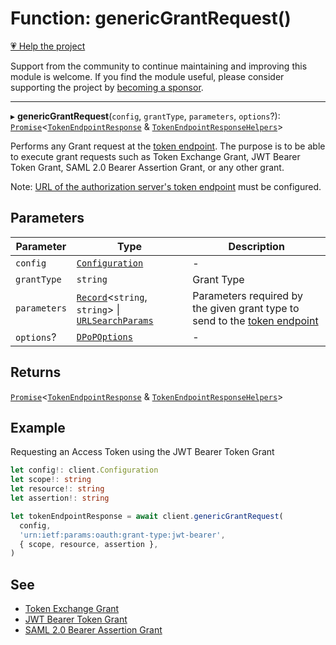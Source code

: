 # Function: genericGrantRequest()

[💗 Help the project](https://github.com/sponsors/panva)

Support from the community to continue maintaining and improving this module is welcome. If you find the module useful, please consider supporting the project by [becoming a sponsor](https://github.com/sponsors/panva).

***

▸ **genericGrantRequest**(`config`, `grantType`, `parameters`, `options`?): [`Promise`](https://developer.mozilla.org/docs/Web/JavaScript/Reference/Global_Objects/Promise)\<[`TokenEndpointResponse`](../interfaces/TokenEndpointResponse.md) & [`TokenEndpointResponseHelpers`](../interfaces/TokenEndpointResponseHelpers.md)\>

Performs any Grant request at the
[token endpoint](../interfaces/ServerMetadata.md#token_endpoint). The purpose is to be
able to execute grant requests such as Token Exchange Grant, JWT Bearer Token
Grant, SAML 2.0 Bearer Assertion Grant, or any other grant.

Note:
[URL of the authorization server's token endpoint](../interfaces/ServerMetadata.md#token_endpoint)
must be configured.

## Parameters

| Parameter | Type | Description |
| ------ | ------ | ------ |
| `config` | [`Configuration`](../classes/Configuration.md) | - |
| `grantType` | `string` | Grant Type |
| `parameters` | [`Record`](https://www.typescriptlang.org/docs/handbook/utility-types.html#recordkeys-type)\<`string`, `string`\> \| [`URLSearchParams`](https://developer.mozilla.org/docs/Web/API/URLSearchParams) | Parameters required by the given grant type to send to the [token endpoint](../interfaces/ServerMetadata.md#token_endpoint) |
| `options`? | [`DPoPOptions`](../interfaces/DPoPOptions.md) | - |

## Returns

[`Promise`](https://developer.mozilla.org/docs/Web/JavaScript/Reference/Global_Objects/Promise)\<[`TokenEndpointResponse`](../interfaces/TokenEndpointResponse.md) & [`TokenEndpointResponseHelpers`](../interfaces/TokenEndpointResponseHelpers.md)\>

## Example

Requesting an Access Token using the JWT Bearer Token Grant

```ts
let config!: client.Configuration
let scope!: string
let resource!: string
let assertion!: string

let tokenEndpointResponse = await client.genericGrantRequest(
  config,
  'urn:ietf:params:oauth:grant-type:jwt-bearer',
  { scope, resource, assertion },
)
```

## See

 - [Token Exchange Grant](https://www.rfc-editor.org/rfc/rfc8693.html)
 - [JWT Bearer Token Grant](https://www.rfc-editor.org/rfc/rfc7523.html#section-2.1)
 - [SAML 2.0 Bearer Assertion Grant](https://www.rfc-editor.org/rfc/rfc7522.html#section-2.1)
